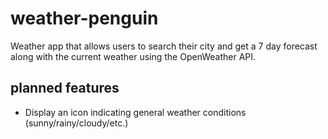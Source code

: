 # weather-penguin
Weather app that allows users to search their city and get a 7 day forecast along with the current weather using the OpenWeather API.

## planned features
* Display an icon indicating general weather conditions (sunny/rainy/cloudy/etc.)
